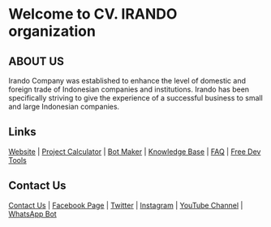 # Welcome to CV. IRANDO organization

## ABOUT US

Irando Company was established to enhance the level of domestic and foreign trade of Indonesian companies and institutions. Irando has been specifically striving to give the experience of a successful business to small and large Indonesian companies.

## Links

[Website](https://irando.co.id/) |
[Project Calculator](https://irando.co.id/calculator) |
[Bot Maker](https://botmaker.irando.co.id/) |
[Knowledge Base](https://irando.co.id/knowledge-bases) |
[FAQ](https://irando.co.id/faq) |
[Free Dev Tools](https://irando.co.id/dev-tools)

## Contact Us

[Contact Us](https://irando.co.id/contact-us) |
[Facebook Page](https://web.facebook.com/cvirando) |
[Twitter](https://twitter.com/CvIrando) |
[Instagram](https://www.instagram.com/irandocv/) |
[YouTube Channel](https://youtube.com/playlist?list=PLh08cXQygV_lOtTobArS7QXzzzKSw8EQX) |
[WhatsApp Bot](https://wa.me/message/STFSHHA444VVN1)
